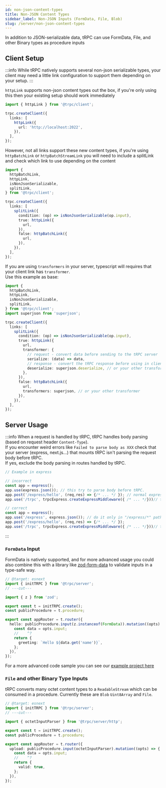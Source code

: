 ```yaml
---
id: non-json-content-types
title: Non-JSON Content Types
sidebar_label: Non-JSON Inputs (FormData, File, Blob)
slug: /server/non-json-content-types
---
```


In addition to JSON-serializable data, tRPC can use FormData, File, and other Binary types as procedure inputs

## Client Setup

:::info
While tRPC natively supports several non-json serializable types, your client may need a little link configuration to support them depending on your setup.
:::

`httpLink` supports non-json content types out the box, if you're only using this then your existing setup should work immediately

```ts
import { httpLink } from '@trpc/client';

trpc.createClient({
  links: [
    httpLink({
      url: 'http://localhost:2022',
    }),
  ],
});
```

However, not all links support these new content types, if you're using `httpBatchLink` or `httpBatchStreamLink` you will need to include a splitLink and check which link to use depending on the content

```ts
import {
  httpBatchLink,
  httpLink,
  isNonJsonSerializable,
  splitLink,
} from '@trpc/client';

trpc.createClient({
  links: [
    splitLink({
      condition: (op) => isNonJsonSerializable(op.input),
      true: httpLink({
        url,
      }),
      false: httpBatchLink({
        url,
      }),
    }),
  ],
});
```

If you are using `transformers` in your server, typescript will requires that your client link has `transformer`.  
Use this example as base:

```ts
import {
  httpBatchLink,
  httpLink,
  isNonJsonSerializable,
  splitLink,
} from '@trpc/client';
import superjson from 'superjson';

trpc.createClient({
  links: [
    splitLink({
      condition: (op) => isNonJsonSerializable(op.input),
      true: httpLink({
        url,
        transformer: {
          // request - convert data before sending to the tRPC server
          serialize: (data) => data,
          // response - convert the tRPC response before using in client
          deserialize: superjson.deserialize, // or your other transformer
        },
      }),
      false: httpBatchLink({
        url,
        transformers: superjson, // or your other transformer
      }),
    }),
  ],
});
```

## Server Usage

:::info
When a request is handled by tRPC, tRPC handles body parsing (based on request header `Content-Type`).  
If you encounter weird errors like `Failed to parse body as XXX` check that your server (express, next.js...) that mounts tRPC isn't parsing the request body before tRPC.  
If yes, exclude the body parsing in routes handled by tRPC.

```ts
// Example in express

// incorrect
const app = express();
app.use(express.json()); // this try to parse body before tRPC.
app.post('/express/hello', (req,res) => {/* ... */ }); // normal express route handler
app.use('/trpc', trpcExpress.createExpressMiddleware({ /* ... */}))// tRPC fails to parse body

// correct
const app = express();
app.use('/express', express.json()); // do it only in "/express/*" path
app.post('/express/hello', (req,res) => {/* ... */ });
app.use('/trpc', trpcExpress.createExpressMiddleware({ /* ... */}))// tRPC can parse body
```

:::

### `FormData` Input

FormData is natively supported, and for more advanced usage you could also combine this with a library like [zod-form-data](https://www.npmjs.com/package/zod-form-data) to validate inputs in a type-safe way.

```ts twoslash
// @target: esnext
import { initTRPC } from '@trpc/server';
// ---cut---

import { z } from 'zod';

export const t = initTRPC.create();
const publicProcedure = t.procedure;

export const appRouter = t.router({
  hello: publicProcedure.input(z.instanceof(FormData)).mutation((opts) => {
    const data = opts.input;
    //    ^?
    return {
      greeting: `Hello ${data.get('name')}`,
    };
  }),
});
```

For a more advanced code sample you can see our [example project here](https://github.com/juliusmarminge/trpc-interop/blob/66aa760141030ffc421cae1a3bda9b5f1ab340b6/src/server.ts#L28-L43)

### `File` and other Binary Type Inputs

tRPC converts many octet content types to a `ReadableStream` which can be consumed in a procedure. Currently these are `Blob` `Uint8Array` and `File`.

```ts twoslash
// @target: esnext
import { initTRPC } from '@trpc/server';
// ---cut---

import { octetInputParser } from '@trpc/server/http';

export const t = initTRPC.create();
const publicProcedure = t.procedure;

export const appRouter = t.router({
  upload: publicProcedure.input(octetInputParser).mutation((opts) => {
    const data = opts.input;
    //    ^?
    return {
      valid: true,
    };
  }),
});
```

